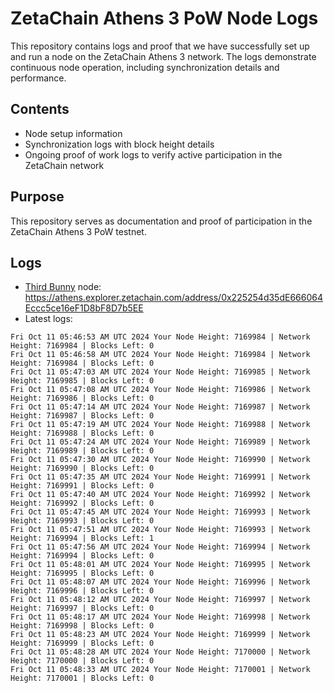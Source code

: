 # ZetaChain Athens 3 PoW Node Logs
This repository contains logs and proof that we have successfully set up and run a node on the ZetaChain Athens 3 network. The logs demonstrate continuous node operation, including synchronization details and performance.

## Contents
- Node setup information
- Synchronization logs with block height details
- Ongoing proof of work logs to verify active participation in the ZetaChain network

## Purpose
This repository serves as documentation and proof of participation in the ZetaChain Athens 3 PoW testnet.

## Logs

- [Third Bunny](https://thirdbunny.xyz/) node: https://athens.explorer.zetachain.com/address/0x225254d35dE666064Eccc5ce16eF1D8bF8D7b5EE
- Latest logs:
```
Fri Oct 11 05:46:53 AM UTC 2024 Your Node Height: 7169984 | Network Height: 7169984 | Blocks Left: 0
Fri Oct 11 05:46:58 AM UTC 2024 Your Node Height: 7169984 | Network Height: 7169984 | Blocks Left: 0
Fri Oct 11 05:47:03 AM UTC 2024 Your Node Height: 7169985 | Network Height: 7169985 | Blocks Left: 0
Fri Oct 11 05:47:08 AM UTC 2024 Your Node Height: 7169986 | Network Height: 7169986 | Blocks Left: 0
Fri Oct 11 05:47:14 AM UTC 2024 Your Node Height: 7169987 | Network Height: 7169987 | Blocks Left: 0
Fri Oct 11 05:47:19 AM UTC 2024 Your Node Height: 7169988 | Network Height: 7169988 | Blocks Left: 0
Fri Oct 11 05:47:24 AM UTC 2024 Your Node Height: 7169989 | Network Height: 7169989 | Blocks Left: 0
Fri Oct 11 05:47:30 AM UTC 2024 Your Node Height: 7169990 | Network Height: 7169990 | Blocks Left: 0
Fri Oct 11 05:47:35 AM UTC 2024 Your Node Height: 7169991 | Network Height: 7169991 | Blocks Left: 0
Fri Oct 11 05:47:40 AM UTC 2024 Your Node Height: 7169992 | Network Height: 7169992 | Blocks Left: 0
Fri Oct 11 05:47:45 AM UTC 2024 Your Node Height: 7169993 | Network Height: 7169993 | Blocks Left: 0
Fri Oct 11 05:47:51 AM UTC 2024 Your Node Height: 7169993 | Network Height: 7169994 | Blocks Left: 1
Fri Oct 11 05:47:56 AM UTC 2024 Your Node Height: 7169994 | Network Height: 7169994 | Blocks Left: 0
Fri Oct 11 05:48:01 AM UTC 2024 Your Node Height: 7169995 | Network Height: 7169995 | Blocks Left: 0
Fri Oct 11 05:48:07 AM UTC 2024 Your Node Height: 7169996 | Network Height: 7169996 | Blocks Left: 0
Fri Oct 11 05:48:12 AM UTC 2024 Your Node Height: 7169997 | Network Height: 7169997 | Blocks Left: 0
Fri Oct 11 05:48:17 AM UTC 2024 Your Node Height: 7169998 | Network Height: 7169998 | Blocks Left: 0
Fri Oct 11 05:48:23 AM UTC 2024 Your Node Height: 7169999 | Network Height: 7169999 | Blocks Left: 0
Fri Oct 11 05:48:28 AM UTC 2024 Your Node Height: 7170000 | Network Height: 7170000 | Blocks Left: 0
Fri Oct 11 05:48:33 AM UTC 2024 Your Node Height: 7170001 | Network Height: 7170001 | Blocks Left: 0
```
